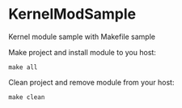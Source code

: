 KernelModSample
===============

Kernel module sample with Makefile sample

Make project and install module to you host:

```
make all
```

Clean project and remove module from your host:

```
make clean
```
